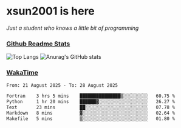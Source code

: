 # xsun2001 is here

*Just a student who knows a little bit of programming*

### [Github Readme Stats](https://github.com/anuraghazra/github-readme-stats)

![Top Langs](https://github-readme-stats.vercel.app/api/top-langs/?username=xsun2001&layout=compact&theme=radical) ![Anurag's GitHub stats](https://github-readme-stats.vercel.app/api?username=xsun2001&show_icons=true&theme=radical)

### [WakaTime](https://wakatime.com)

<!--START_SECTION:waka-->

```txt
From: 21 August 2025 - To: 28 August 2025

Fortran    3 hrs 5 mins    ███████████████▒░░░░░░░░░   60.75 %
Python     1 hr 20 mins    ██████▓░░░░░░░░░░░░░░░░░░   26.27 %
Text       23 mins         ██░░░░░░░░░░░░░░░░░░░░░░░   07.78 %
Markdown   8 mins          ▓░░░░░░░░░░░░░░░░░░░░░░░░   02.64 %
Makefile   5 mins          ▒░░░░░░░░░░░░░░░░░░░░░░░░   01.80 %
```

<!--END_SECTION:waka-->
